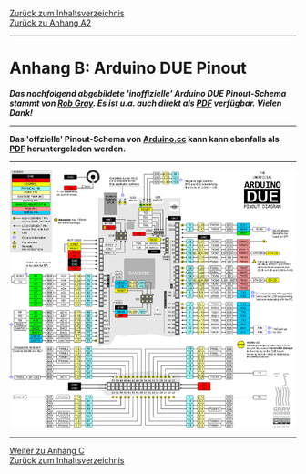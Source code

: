 [Zurück zum Inhaltsverzeichnis](inhaltsverzeichnis.md)  
[Zurück zu Anhang A2](anhang_a2.md)    
    
---
        

# Anhang B: Arduino DUE Pinout
  
***Das nachfolgend abgebildete 'inoffizielle' Arduino DUE Pinout-Schema stammt von [Rob Gray](www.robgray.com). Es ist u.a. auch direkt als [PDF](http://www.robgray.com/temp/Due-pinout.pdf) verfügbar. Vielen Dank!***  
  
---  
  
**Das 'offzielle' Pinout-Schema von [Arduino.cc](https://store.arduino.cc/arduino-due) kann kann ebenfalls als [PDF](https://content.arduino.cc/assets/Pinout-Due_latest.pdf) heruntergeladen werden.**    
   
---   
   
<img src="https://raw.githubusercontent.com/1coderookie/BSB-LPB-LAN/master/docs/pics/Due-pinout-WEB.png">

   
    
---
    
     
[Weiter zu Anhang C](anhang_c.md)      
[Zurück zum Inhaltsverzeichnis](inhaltsverzeichnis.md)  

